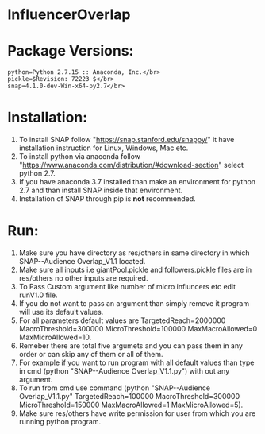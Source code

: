 # InfluencerOverlap
# Package Versions: </br>
    python=Python 2.7.15 :: Anaconda, Inc.</br>
    pickle=$Revision: 72223 $</br>
    snap=4.1.0-dev-Win-x64-py2.7</br>

   
# Installation:
1. To install SNAP follow "https://snap.stanford.edu/snappy/" it have installation instruction for Linux, Windows, Mac etc.
2. To install python via anaconda follow "https://www.anaconda.com/distribution/#download-section" select python 2.7. 
3. If you have anaconda 3.7 installed than make an environment for python 2.7 and than install SNAP inside that environment.
4. Installation of SNAP through pip is **not** recommended.

# Run:
1. Make sure you have directory as res/others in same directory in which SNAP--Audience Overlap_V1.1 located.
2. Make sure all inputs i.e giantPool.pickle and followers.pickle files are in res/others no other inputs are required.
3. To Pass Custom argument like number of micro influncers etc edit runV1.0 file.
4. If you do not want to pass an argument than simply remove it program will use its default values.
5. For all parameters default values are TargetedReach=2000000 MacroThreshold=300000 MicroThreshold=100000 MaxMacroAllowed=0 MaxMicroAllowed=10.
6. Remeber there are total five argumets and you can pass them in any order or can skip any of them or all of them. 
7. For example if you want to run program with all default values than type in cmd (python "SNAP--Audience Overlap_V1.1.py") with out any argument.
8. To run from cmd use command (python "SNAP--Audience Overlap_V1.1.py" TargetedReach=100000 MacroThreshold=300000 MicroThreshold=150000 MaxMacroAllowed=1 MaxMicroAllowed=5).
9. Make sure res/others have write permission for user from which you are running python program.

